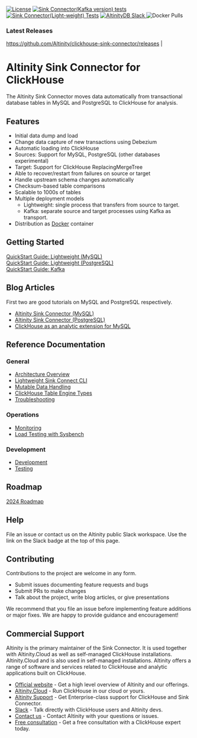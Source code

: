 [![License](http://img.shields.io/:license-apache%202.0-brightgreen.svg)](http://www.apache.org/licenses/LICENSE-2.0.html)
[![Sink Connector(Kafka version) tests](https://github.com/Altinity/clickhouse-sink-connector/actions/workflows/sink-connector-kafka-tests.yml/badge.svg)](https://github.com/Altinity/clickhouse-sink-connector/actions/workflows/sink-connector-kafka-tests.yml)
[![Sink Connector(Light-weight) Tests](https://github.com/Altinity/clickhouse-sink-connector/actions/workflows/sink-connector-lightweight-tests.yml/badge.svg)](https://github.com/Altinity/clickhouse-sink-connector/actions/workflows/sink-connector-lightweight-tests.yml)
<a href="https://join.slack.com/t/altinitydbworkspace/shared_invite/zt-w6mpotc1-fTz9oYp0VM719DNye9UvrQ">
  <img src="https://img.shields.io/static/v1?logo=slack&logoColor=959DA5&label=Slack&labelColor=333a41&message=join%20conversation&color=3AC358" alt="AltinityDB Slack" />
</a>
<img alt="Docker Pulls" src="https://img.shields.io/docker/pulls/altinityinfra/clickhouse-sink-connector">
### Latest Releases
https://github.com/Altinity/clickhouse-sink-connector/releases                                                                                  |

# Altinity Sink Connector for ClickHouse

The Altinity Sink Connector moves data automatically from 
transactional database tables in MySQL and PostgreSQL to ClickHouse
for analysis. 

## Features

* Initial data dump and load 
* Change data capture of new transactions using Debezium
* Automatic loading into ClickHouse
* Sources: Support for MySQL, PostgreSQL (other databases experimental)
* Target: Support for ClickHouse ReplacingMergeTree
* Able to recover/restart from failures on source or target
* Handle upstream schema changes automatically
* Checksum-based table comparisons
* Scalable to 1000s of tables
* Multiple deployment models
  * Lightweight: single process that transfers from source to target.
  * Kafka: separate source and target processes using Kafka as transport.
* Distribution as [Docker](https://hub.docker.com/layers/altinityinfra/clickhouse-sink-connector/408-97b1d3d83ef93c1b76a2b1c4d9c544dc67fbbec3-lt/images/sha256-d134bc05e50df7f63025e776ab6e3216c6622cd159eb0f2d459ea2ce8975f396?context=explore)
 container

## Getting Started

[QuickStart Guide: Lightweight (MySQL)](doc/quickstart.md)\
[QuickStart Guide: Lightweight (PostgreSQL)](doc/quickstart_postgres.md)\
[QuickStart Guide: Kafka](doc/quickstart_kafka.md)

## Blog Articles

First two are good tutorials on MySQL and PostgreSQL respectively. 

- [Altinity Sink Connector (MySQL)](https://altinity.com/blog/fast-mysql-to-clickhouse-replication-announcing-the-altinity-sink-connector-for-clickhouse)
- [Altinity Sink Connector (PostgreSQL)](https://altinity.com/blog/replicating-data-from-postgresql-to-clickhouse-with-the-altinity-sink-connector)
- [ClickHouse as an analytic extension for MySQL](https://altinity.com/blog/using-clickhouse-as-an-analytic-extension-for-mysql?utm_campaign=Brand&utm_content=224583767&utm_medium=social&utm_source=linkedin&hss_channel=lcp-10955938)

## Reference Documentation

### General 

* [Architecture Overview](doc/architecture.md)
* [Lightweight Sink Connect CLI](doc/sink_connector_cli.md)
* [Mutable Data Handling](doc/mutable_data.md)
* [ClickHouse Table Engine Types](doc/clickhouse_engines.md)
* [Troubleshooting](doc/Troubleshooting.md)

### Operations

* [Monitoring](doc/Monitoring.md)
* [Load Testing with Sysbench](doc/Performance.md)

### Development

* [Development](doc/development.md)
* [Testing](doc/TESTING.md)

## Roadmap 

[2024 Roadmap](https://github.com/Altinity/clickhouse-sink-connector/issues/401)

## Help

File an issue or contact us on the Altinity public Slack workspace. Use 
the link on the Slack badge at the top of this page. 

## Contributing

Contributions to the project are welcome in any form. 

* Submit issues documenting feature requests and bugs
* Submit PRs to make changes
* Talk about the project, write blog articles, or give presentations

We recommend that you file an issue before implementing feature additions 
or major fixes. We are happy to provide guidance and encouragement!

## Commercial Support

Altinity is the primary maintainer of the Sink Connector. It is used
together with Altinity.Cloud as well as self-managed ClickHouse
installations.  Altinity.Cloud and is also used in self-managed
installations. Altinity offers a range of software and services related
to ClickHouse and analytic applications built on ClickHouse. 

- [Official website](https://altinity.com/) - Get a high level overview of Altinity and our offerings.
- [Altinity.Cloud](https://altinity.com/cloud-database/) - Run ClickHouse in our cloud or yours.
- [Altinity Support](https://altinity.com/support/) - Get Enterprise-class support for ClickHouse and Sink Connector.
- [Slack](https://altinitydbworkspace.slack.com/join/shared_invite/zt-1togw9b4g-N0ZOXQyEyPCBh_7IEHUjdw#/shared-invite/email) - Talk directly with ClickHouse users and Altinity devs.
- [Contact us](https://hubs.la/Q020sH3Z0) - Contact Altinity with your questions or issues.
- [Free consultation](https://hubs.la/Q020sHkv0) - Get a free consultation with a ClickHouse expert today.
